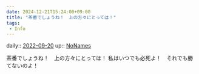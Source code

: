 ```yaml
---
date: 2024-12-21T15:24:00+09:00
title: "茶番でしょうね！　上の方々にとっては！"
tags:
 - Info
---
```


daily:: [2022-09-20](Daily_Note/2022-09-20.md)
up:: [NoNames](../Bar/Novel/Chaos/NoNames.md)

茶番でしょうね！　上の方々にとっては！
私はいつでも必死よ！　それでも勝てないのよ！